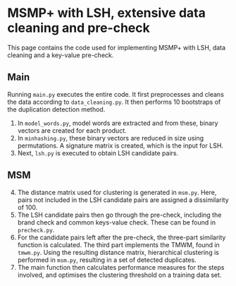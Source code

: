 # MSMP+ with LSH, extensive data cleaning and pre-check

This page contains the code used for implementing MSMP+ with LSH, data cleaning and a key-value pre-check.

## Main
Running `main.py` executes the entire code. It first preprocesses and cleans the data according to `data_cleaning.py`. It then performs 10 bootstraps of the duplication detection method.

1. In `model_words.py`, model words are extracted and from these, binary vectors are created for each product.
2. In `minhashing.py`, these binary vectors are reduced in size using permutations. A signature matrix is created, which is the input for LSH.
3. Next, `lsh.py` is executed to obtain LSH candidate pairs.
  
## MSM   
4. The distance matrix used for clustering is generated in `msm.py`. Here, pairs not included in the LSH candidate pairs are assigned a dissimilarity of 100.
5. The LSH candidate pairs then go through the pre-check, including the brand check and common keys-value check. These can be found in `precheck.py`.
6. For the candidate pairs left after the pre-check, the three-part similarity function is calculated. The third part implements the TMWM, found in `tmwm.py`. Using the resulting distance matrix, hierarchical clustering is performed in `msm.py`, resulting in a set of detected duplicates.
7. The main function then calculates performance measures for the steps involved, and optimises the clustering threshold on a training data set. 

